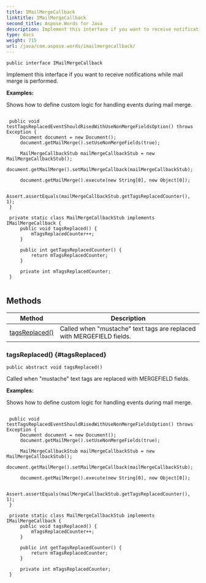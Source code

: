 ```yaml
---
title: IMailMergeCallback
linktitle: IMailMergeCallback
second_title: Aspose.Words for Java
description: Implement this interface if you want to receive notifications while mail merge is performed in Java.
type: docs
weight: 715
url: /java/com.aspose.words/imailmergecallback/
---
```

```
public interface IMailMergeCallback
```

Implement this interface if you want to receive notifications while mail merge is performed.

 **Examples:** 

Shows how to define custom logic for handling events during mail merge.

```

 public void testTagsReplacedEventShouldRisedWithUseNonMergeFieldsOption() throws Exception {
     Document document = new Document();
     document.getMailMerge().setUseNonMergeFields(true);

     MailMergeCallbackStub mailMergeCallbackStub = new MailMergeCallbackStub();
     document.getMailMerge().setMailMergeCallback(mailMergeCallbackStub);

     document.getMailMerge().execute(new String[0], new Object[0]);

     Assert.assertEquals(mailMergeCallbackStub.getTagsReplacedCounter(), 1);
 }

 private static class MailMergeCallbackStub implements IMailMergeCallback {
     public void tagsReplaced() {
         mTagsReplacedCounter++;
     }

     public int getTagsReplacedCounter() {
         return mTagsReplacedCounter;
     }

     private int mTagsReplacedCounter;
 }
 
```
## Methods

| Method | Description |
| --- | --- |
| [tagsReplaced()](#tagsReplaced) | Called when "mustache" text tags are replaced with MERGEFIELD fields. |
### tagsReplaced() {#tagsReplaced}
```
public abstract void tagsReplaced()
```


Called when "mustache" text tags are replaced with MERGEFIELD fields.

 **Examples:** 

Shows how to define custom logic for handling events during mail merge.

```

 public void testTagsReplacedEventShouldRisedWithUseNonMergeFieldsOption() throws Exception {
     Document document = new Document();
     document.getMailMerge().setUseNonMergeFields(true);

     MailMergeCallbackStub mailMergeCallbackStub = new MailMergeCallbackStub();
     document.getMailMerge().setMailMergeCallback(mailMergeCallbackStub);

     document.getMailMerge().execute(new String[0], new Object[0]);

     Assert.assertEquals(mailMergeCallbackStub.getTagsReplacedCounter(), 1);
 }

 private static class MailMergeCallbackStub implements IMailMergeCallback {
     public void tagsReplaced() {
         mTagsReplacedCounter++;
     }

     public int getTagsReplacedCounter() {
         return mTagsReplacedCounter;
     }

     private int mTagsReplacedCounter;
 }
 
```

